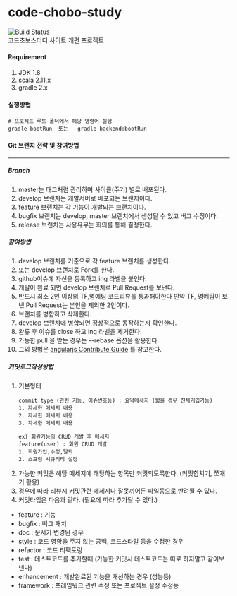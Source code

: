 # code-chobo-study
[![Build Status](https://travis-ci.org/codechobostudy/code-chobo-study.svg?branch=develop)](https://travis-ci.org/codechobostudy/code-chobo-study)  
코드초보스터디 사이트 개편 프로젝트

#### Requirement
1. JDK 1.8
2. scala 2.11.x
3. gradle 2.x

#### 실행방법
```
# 프로젝트 루트 폴더에서 해당 명령어 실행
gradle bootRun  또는   gradle backend:bootRun
```

#### Git 브랜치 전략 및 참여방법
----
##### Branch
1. master는 태그처럼 관리하며 사이클(주기) 별로 배포된다.
2. develop 브랜치는 개발서버로 배포되는 브랜치이다.
3. feature 브랜치는 각 기능이 개발되는 브랜치이다.
4. bugfix 브랜치는 develop, master 브랜치에서 생성될 수 있고 버그 수정이다.
5. release 브랜치는 사용유무는 회의를 통해 결정한다.

##### 참여방법
1. develop 브랜치를 기준으로 각 feature 브랜치를 생성한다.
2. 또는 develop 브랜치로 Fork를 한다.
3. github이슈에 자신을 등록하고 ing 라벨을 붙인다.
4. 개발이 완료 되면 develop 브랜치로 Pull Request를 보낸다.
5. 반드시 최소 2인 이상의 TF,명예팀 코드리뷰를 통과해야한다
   만약 TF, 명예팀이 보낸 Pull Request는 본인을 제외한 2인이다.
6. 브랜치를 병합하고 삭제한다.
7. develop 브랜치에 병합되면 정상적으로 동작하는지 확인한다.
8. 완류 후 이슈를 close 하고 ing 라벨을 제거한다.
9. 가능한 pull 을 받는 경우는 --rebase 옵션을 활용한다.
10. 그외 방법은 [angularjs Contribute Guide](https://github.com/angular/angular.js/blob/master/CONTRIBUTING.md#submitting-a-pull-request) 를 참고한다.

##### 커밋로그작성방법
1. 기본형태
    ```
    commit type (관련 기능, 이슈번호등) : 요약메세지 (짧을 경우 전체기입가능)
    1. 자세한 메세지 내용
    2. 자세한 메세지 내용
    3. 자세한 메세지 내용

	ex) 회원기능의 CRUD 개발 후 메세지
    feature(user) : 회원 CRUD 개발
    1. 회원가입,수정,탈퇴
    2. 스프링 시큐리티 설정
    ```
2. 가능한 커밋은 해당 메세지에 해당하는 항목만 커밋되도록한다. (커밋합치기, 쪼개기 활용)
3. 경우에 따라 리뷰시 커밋관련 메세지나 잘못끼어든 파일등으로 반려될 수 있다.
4. 커밋타입은 다음과 같다. (필요에 따라 추가될 수 있다.)
 - feature : 기능
 - bugfix : 버그 패치
 - doc : 문서가 변경된 경우
 - style : 코드 영향을 주지 않는 공백, 코드스타일 등을 수정한 경우
 - refactor : 코드 리팩토링
 - test : 테스트코드를 추가할때 (가능한 커밋시 테스트코드는 따로 하지말고 같이보낸다)
 - enhancement : 개발완료된 기능을 개선하는 경우 (성능등)
 - framework : 프레임워크 관련 수정 또는 프로젝트 설정 수정등
